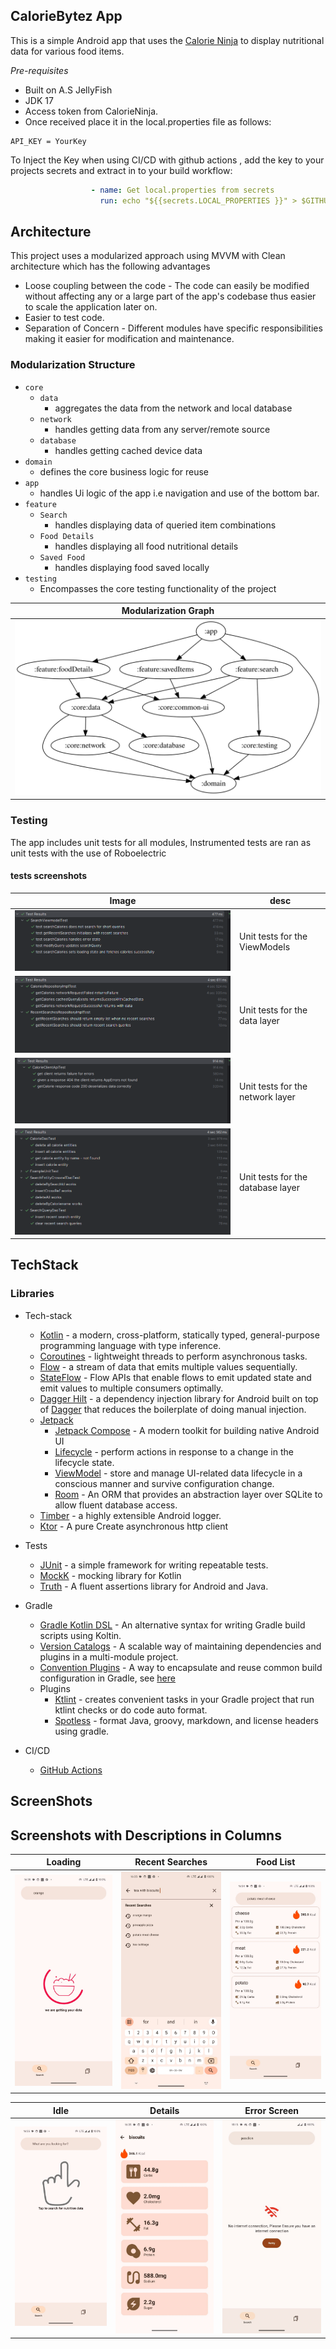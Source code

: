## CalorieBytez App

This is a simple Android app that uses the [Calorie Ninja](https://calorieninjas.com/api) to display 
nutritional data for various food items.



*Pre-requisites*
- Built on A.S JellyFish
- JDK 17
- Access token from CalorieNinja.
- Once received place it in the local.properties file as follows:
``` properties
API_KEY = YourKey
```
To Inject the Key when using CI/CD with github actions , add the key to your projects secrets and extract in  to your build workflow:

``` yaml
                  - name: Get local.properties from secrets
                    run: echo "${{secrets.LOCAL_PROPERTIES }}" > $GITHUB_WORKSPACE/local.properties
```


## Architecture

This project uses a modularized approach using MVVM with Clean architecture which has the following advantages

- Loose coupling between the code - The code can easily be modified without affecting any or a large part of the app's codebase thus easier to scale the application later on.
- Easier to test code.
- Separation of Concern - Different modules have specific responsibilities making it easier for modification and maintenance.

### Modularization Structure

- `core`
    - `data`
      - aggregates the data from the network and local database
    - `network`
        - handles getting data from any server/remote source
    - `database`
        - handles getting cached device data
- `domain`
    - defines the core business logic for reuse
- `app`
    - handles Ui logic of the app i.e navigation and use of the bottom bar.
- `feature`
    - `Search`
        - handles displaying data of queried item combinations
    - `Food Details`
        - handles displaying all food nutritional details
    - `Saved Food`
        - handles displaying food saved locally
- `testing`
  - Encompasses the core testing functionality of the project



| Modularization Graph                       |
|--------------------------------------------|
| <img src="docs/graphviz.svg" /> |

### Testing

The app includes unit tests for all modules, Instrumented tests are ran as unit tests with the use of Roboelectric
#### tests screenshots

| Image | desc                              |
|---|-----------------------------------|
| <img src="docs/viewmodeltests.png" /> | Unit tests for the ViewModels     |
| <img src="docs/datalayertests.png" /> | Unit tests for the data layer     |
| <img src="docs/networktests.png"/> | Unit tests for the network layer  |
| <img src="docs/dbtests.png" /> | Unit tests for the database layer |



## TechStack
### Libraries
* Tech-stack
    * [Kotlin](https://kotlinlang.org/) - a modern, cross-platform, statically typed, general-purpose programming language with type inference.
    * [Coroutines](https://kotlinlang.org/docs/reference/coroutines-overview.html) - lightweight threads to perform asynchronous tasks.
    * [Flow](https://kotlinlang.org/docs/reference/coroutines/flow.html) - a stream of data that emits multiple values sequentially.
    * [StateFlow](https://developer.android.com/kotlin/flow/stateflow-and-sharedflow#:~:text=StateFlow%20is%20a%20state%2Dholder,property%20of%20the%20MutableStateFlow%20class.) - Flow APIs that enable flows to emit updated state and emit values to multiple consumers optimally.
    * [Dagger Hilt](https://dagger.dev/hilt/) - a dependency injection library for Android built on top of [Dagger](https://dagger.dev/) that reduces the boilerplate of doing manual injection.
    * [Jetpack](https://developer.android.com/jetpack)
        * [Jetpack Compose](https://developer.android.com/jetpack/compose) - A modern toolkit for building native Android UI
        * [Lifecycle](https://developer.android.com/topic/libraries/architecture/lifecycle) - perform actions in response to a change in the lifecycle state.
        * [ViewModel](https://developer.android.com/topic/libraries/architecture/viewmodel) - store and manage UI-related data lifecycle in a conscious manner and survive configuration change.
        * [Room](https://developer.android.com/training/data-storage/room) - An ORM that provides an abstraction layer over SQLite to allow fluent database access.
    * [Timber](https://github.com/JakeWharton/timber) - a highly extensible Android logger.
    * [Ktor](https://ktor.io/) - A pure Create asynchronous http client
    
    
* Tests
    * [JUnit](https://junit.org/junit4/) - a simple framework for writing repeatable tests.
    * [MockK](https://github.com/mockk) - mocking library for Kotlin
    * [Truth](https://github.com/agoda-com/Kakao) - A fluent assertions library for Android and Java.
* Gradle
    * [Gradle Kotlin DSL](https://docs.gradle.org/current/userguide/kotlin_dsl.html) - An alternative syntax for writing Gradle build scripts using Koltin.
    * [Version Catalogs](https://developer.android.com/build/migrate-to-catalogs) - A scalable way of maintaining dependencies and plugins in a multi-module project.
    * [Convention Plugins](https://docs.gradle.org/current/samples/sample_convention_plugins.html) - A way to encapsulate and reuse common build configuration in Gradle, see [here](https://github.com/daniel-waiguru/WeatherApp/tree/main/build-logic%2Fconvention%2Fsrc%2Fmain%2Fjava)
    * Plugins
        * [Ktlint](https://github.com/JLLeitschuh/ktlint-gradle) - creates convenient tasks in your Gradle project that run ktlint checks or do code auto format.
        * [Spotless](https://github.com/diffplug/spotless) - format Java, groovy, markdown, and license headers using gradle.
* CI/CD
    * [GitHub Actions](https://github.com/features/actions)

## ScreenShots
## Screenshots with Descriptions in Columns

| Loading | Recent Searches | Food List |
|---|---|---|
| <img src="docs/loading.jpg" width="250"/> | <img src="docs/recentssearch.jpg" width="250"/> | <img src="docs/foodlist.jpg" width="250"/> |

| Idle | Details | Error Screen |
|---|---|--------------|
| <img src="docs/idle.jpg" width="250"/> | <img src="docs/details.jpg" width="250"/> |<img src="docs/errorscreen.jpg" width="250"/> 


